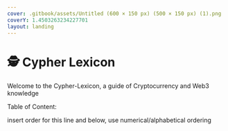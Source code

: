 ```yaml
---
cover: .gitbook/assets/Untitled (600 × 150 px) (500 × 150 px) (1).png
coverY: 1.4503263234227701
layout: landing
---
```


# 🕵 Cypher Lexicon

Welcome to the Cypher-Lexicon, a guide of Cryptocurrency and Web3 knowledge

Table of Content:

insert order for this line and below, use numerical/alphabetical ordering

